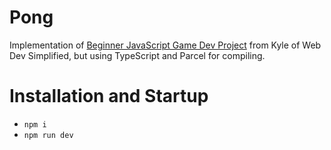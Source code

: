 # Pong

Implementation of [Beginner JavaScript Game Dev Project](https://www.youtube.com/watch?v=PeY6lXPrPaA) from Kyle of Web Dev Simplified,
but using TypeScript and Parcel for compiling.

# Installation and Startup

- `npm i`
- `npm run dev`
